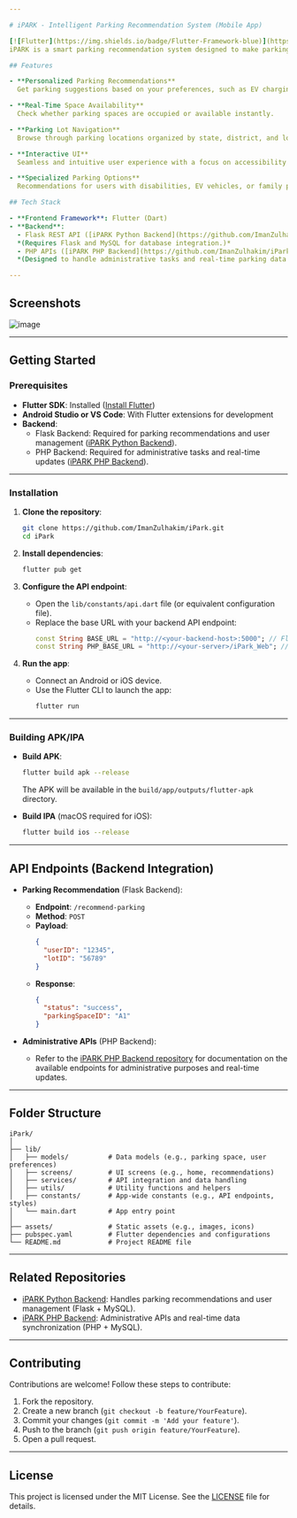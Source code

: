 ```yaml
---

# iPARK - Intelligent Parking Recommendation System (Mobile App)

[![Flutter](https://img.shields.io/badge/Flutter-Framework-blue)](https://flutter.dev/)  
iPARK is a smart parking recommendation system designed to make parking efficient and hassle-free for users. This repository contains the source code for the **iPARK mobile application**, developed using Dart and Flutter. The app leverages personalized user preferences, real-time data, and advanced algorithms to recommend the most suitable parking spaces, including features for individuals with special requirements.

## Features

- **Personalized Parking Recommendations**  
  Get parking suggestions based on your preferences, such as EV charging, wheelchair access, covered parking, and more.

- **Real-Time Space Availability**  
  Check whether parking spaces are occupied or available instantly.

- **Parking Lot Navigation**  
  Browse through parking locations organized by state, district, and lot.

- **Interactive UI**  
  Seamless and intuitive user experience with a focus on accessibility and ease of navigation.

- **Specialized Parking Options**  
  Recommendations for users with disabilities, EV vehicles, or family parking needs.

## Tech Stack

- **Frontend Framework**: Flutter (Dart)
- **Backend**: 
  - Flask REST API ([iPARK Python Backend](https://github.com/ImanZulhakim/iParkPythonBackend))  
  *(Requires Flask and MySQL for database integration.)*
  - PHP APIs ([iPARK PHP Backend](https://github.com/ImanZulhakim/iPark_Web))  
  *(Designed to handle administrative tasks and real-time parking data with MySQL.)*

---
```


## Screenshots

![image](https://github.com/user-attachments/assets/c9131f83-221b-48a4-a7ac-c112e9f3adff)

---

## Getting Started

### Prerequisites

- **Flutter SDK**: Installed ([Install Flutter](https://flutter.dev/docs/get-started/install))
- **Android Studio or VS Code**: With Flutter extensions for development
- **Backend**:
  - Flask Backend: Required for parking recommendations and user management ([iPARK Python Backend](https://github.com/ImanZulhakim/iParkPythonBackend)).
  - PHP Backend: Required for administrative tasks and real-time updates ([iPARK PHP Backend](https://github.com/ImanZulhakim/iPark_Web)).

---

### Installation

1. **Clone the repository**:
   ```bash
   git clone https://github.com/ImanZulhakim/iPark.git
   cd iPark
   ```

2. **Install dependencies**:
   ```bash
   flutter pub get
   ```

3. **Configure the API endpoint**:
   - Open the `lib/constants/api.dart` file (or equivalent configuration file).
   - Replace the base URL with your backend API endpoint:
     ```dart
     const String BASE_URL = "http://<your-backend-host>:5000"; // Flask
     const String PHP_BASE_URL = "http://<your-server>/iPark_Web"; // PHP
     ```

4. **Run the app**:
   - Connect an Android or iOS device.
   - Use the Flutter CLI to launch the app:
     ```bash
     flutter run
     ```

---

### Building APK/IPA

- **Build APK**:
  ```bash
  flutter build apk --release
  ```
  The APK will be available in the `build/app/outputs/flutter-apk` directory.

- **Build IPA** (macOS required for iOS):
  ```bash
  flutter build ios --release
  ```

---

## API Endpoints (Backend Integration)

- **Parking Recommendation** (Flask Backend):
  - **Endpoint**: `/recommend-parking`
  - **Method**: `POST`
  - **Payload**:
    ```json
    {
      "userID": "12345",
      "lotID": "56789"
    }
    ```
  - **Response**:
    ```json
    {
      "status": "success",
      "parkingSpaceID": "A1"
    }
    ```

- **Administrative APIs** (PHP Backend):
  - Refer to the [iPARK PHP Backend repository](https://github.com/ImanZulhakim/iPark_Web) for documentation on the available endpoints for administrative purposes and real-time updates.

---

## Folder Structure

```plaintext
iPark/
│
├── lib/
│   ├── models/          # Data models (e.g., parking space, user preferences)
│   ├── screens/         # UI screens (e.g., home, recommendations)
│   ├── services/        # API integration and data handling
│   ├── utils/           # Utility functions and helpers
│   ├── constants/       # App-wide constants (e.g., API endpoints, styles)
│   └── main.dart        # App entry point
│
├── assets/              # Static assets (e.g., images, icons)
├── pubspec.yaml         # Flutter dependencies and configurations
└── README.md            # Project README file
```

---

## Related Repositories

- [iPARK Python Backend](https://github.com/ImanZulhakim/iParkPythonBackend): Handles parking recommendations and user management (Flask + MySQL).
- [iPARK PHP Backend](https://github.com/ImanZulhakim/iPark_Web): Administrative APIs and real-time data synchronization (PHP + MySQL).

---

## Contributing

Contributions are welcome! Follow these steps to contribute:
1. Fork the repository.
2. Create a new branch (`git checkout -b feature/YourFeature`).
3. Commit your changes (`git commit -m 'Add your feature'`).
4. Push to the branch (`git push origin feature/YourFeature`).
5. Open a pull request.

---

## License

This project is licensed under the MIT License. See the [LICENSE](LICENSE) file for details.
